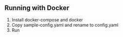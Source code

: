 ## Running with Docker

1. Install docker-compose and docker
2. Copy sample-config.yaml and rename to config.yaml
3. Run
